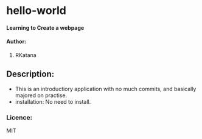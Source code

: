 # hello-world
#### Learning to Create a webpage
#### Author:
1. RKatana

## Description:
* This is an introductiory application with no much commits, and basically majored on practise.
* installation: No need to install.
### Licence:
MIT
